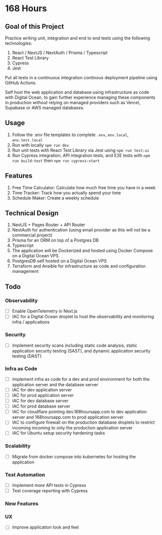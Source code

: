 # 168 Hours

## Goal of this Project

Practice writing unit, integration and end to end tests using the following technologies:

1. React / NextJS / NextAuth / Prisma / Typescript
2. React Test Library
3. Cypress
4. Jest

Put all tests in a continuous integration continous deployment pipeline using GitHub Actions.

Self host the web application and database using infrastructure as code with Digital Ocean, to gain further experience managing these components in production without relying on managed providers such as Vercel, Supabase or AWS managed databases.

## Usage

1. Follow the .env file templates to complete `.env`, `env.local`, `env.test.local`
2. Run with locally `npm run dev`
3. Run unit tests with React Test Library via Jest using `npm run test:ui`
4. Run Cypress integration, API integration tests, and E2E tests with `npm run build:test` then `npm run cypress:start`

## Features

1. Free Time Calculator: Calculate how much free time you have in a week
2. Time Tracker: Track how you actually spend your time
3. Schedule Maker: Create a weekly schedule

## Technical Design

1. NextJS + Pages Router + API Router
2. NextAuth for authentication (using email provider as this will not be a commercial project)
3. Prisma for an ORM on top of a Postgres DB
4. Typescript
5. The application will be Dockerized and hosted using Docker Compose on a Digital Ocean VPS
6. PostgresDB self hosted on a Digital Ocean VPS
7. Terraform and Ansible for infrastructure as code and configuration management

## Todo

### Observability

-   [ ] Enable OpenTelemetry in Next.js
-   [ ] IAC for a Digital Ocean droplet to host the observability and monitoring infra / applications

### Security

-   [ ] Implement security scans including static code analysis, static application security testing (SAST), and dynamic application security testing (DAST)

### Infra as Code

-   [ ] Implement infra as code for a dev and prod environment for both the application server and the database server
-   [ ] IAC for dev application server
-   [ ] IAC for prod application server
-   [ ] IAC for dev database server
-   [ ] IAC for prod database server
-   [ ] IAC for cloudflare pointing dev.168hoursapp.com to dev application server and 168hoursapp.com to prod application server
-   [ ] IAC to configure firewall on the production database droplets to restrict incoming incoming to only the production application server
-   [ ] IAC for Ubuntu setup security hardening tasks

### Scalability

-   [ ] Migrate from docker compose into kubernetes for hosting the application

### Test Automation

-   [ ] Implement more API tests in Cypress
-   [ ] Test coverage reporting with Cypress

### New Features

### UX

-   [ ] Improve application look and feel

